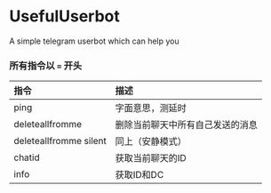 # UsefulUserbot
A simple telegram userbot which can help you

### 所有指令以 `=` 开头
| 指令 | 描述 |
| :-- | :-- |
| ping | 字面意思，测延时 |
| deleteallfromme | 删除当前聊天中所有自己发送的消息 |
| deleteallfromme silent | 同上（安静模式） |
| chatid | 获取当前聊天的ID |
| info | 获取ID和DC |
